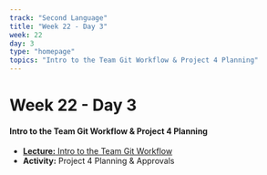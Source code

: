 ```yaml
---
track: "Second Language"
title: "Week 22 - Day 3"
week: 22
day: 3
type: "homepage"
topics: "Intro to the Team Git Workflow & Project 4 Planning"
---
```



# Week 22 - Day 3

#### Intro to the Team Git Workflow & Project 4 Planning

- [**Lecture:** Intro to the Team Git Workflow](/second-language/week-22/day-3/lecture-materials/intro-to-the-team-git-workflow) 
- **Activity:** Project 4 Planning & Approvals